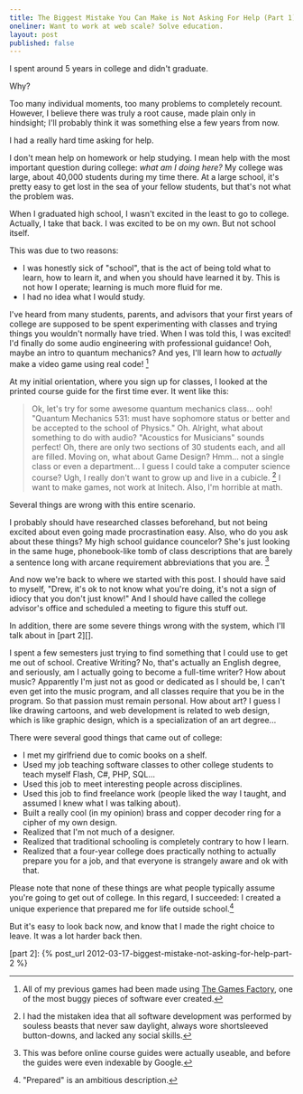 ```yaml
---
title: The Biggest Mistake You Can Make is Not Asking For Help (Part 1)
oneliner: Want to work at web scale? Solve education.
layout: post
published: false
---
```


I spent around 5 years in college and didn't graduate.

Why?

Too many individual moments, too many problems to completely recount. However, I believe there was truly a root cause, made plain only in hindsight; I'll probably think it was something else a few years from now.

I had a really hard time asking for help. 

I don't mean help on homework or help studying. I mean help with the most important question during college: _what am I doing here?_ My college was large, about 40,000 students during my time there. At a large school, it's pretty easy to get lost in the sea of your fellow students, but that's not what the problem was.

When I graduated high school, I wasn't excited in the least to go to college. Actually, I take that back. I was excited to be on my own. But not school itself.

This was due to two reasons:

- I was honestly sick of "school", that is the act of being told what to learn, how to learn it, and when you should have learned it by. This is not how I operate; learning is much more fluid for me.
- I had no idea what I would study. 

I've heard from many students, parents, and advisors that your first years of college are supposed to be spent experimenting with classes and trying things you wouldn't normally have tried. When I was told this, I was excited! I'd finally do some audio engineering with professional guidance! Ooh, maybe an intro to quantum mechanics? And yes, I'll learn how to _actually_ make a video game using real code! [^1]

At my initial orientation, where you sign up for classes, I looked at the printed course guide for the first time ever. It went like this:

> Ok, let's try for some awesome quantum mechanics class... ooh! "Quantum Mechanics 531: must have sophomore status or better and be accepted to the school of Physics." Oh. Alright, what about something to do with audio? "Acoustics for Musicians" sounds perfect! Oh, there are only two sections of 30 students each, and all are filled. Moving on, what about Game Design? Hmm... not a single class or even a department... I guess I could take a computer science course? Ugh, I really don't want to grow up and live in a cubicle. [^2] I want to make games, not work at Initech. Also, I'm horrible at math.

Several things are wrong with this entire scenario.

I probably should have researched classes beforehand, but not being excited about even going made procrastination easy. Also, who do you ask about these things? My high school guidance councelor? She's just looking in the same huge, phonebook-like tomb of class descriptions that are barely a sentence long with arcane requirement abbreviations that you are. [^3]

And now we're back to where we started with this post. I should have said to myself, "Drew, it's ok to not know what you're doing, it's not a sign of idiocy that you don't just know!" And I should have called the college advisor's office and scheduled a meeting to figure this stuff out.

In addition, there are some severe things wrong with the system, which I'll talk about in [part 2][].

I spent a few semesters just trying to find something that I could use to get me out of school. Creative Writing? No, that's actually an English degree, and seriously, am I actually going to become a full-time writer? How about music? Apparently I'm just not as good or dedicated as I should be, I can't even get into the music program, and all classes require that you be in the program. So that passion must remain personal. How about art? I guess I like drawing cartoons, and web development is related to web design, which is like graphic design, which is a specialization of an art degree...  

There were several good things that came out of college:

* I met my girlfriend due to comic books on a shelf.
* Used my job teaching software classes to other college students to teach myself Flash, C#, PHP, SQL...
* Used this job to meet interesting people across disciplines.
* Used this job to find freelance work (people liked the way I taught, and assumed I knew what I was talking about).
* Built a really cool (in my opinion) brass and copper decoder ring for a cipher of my own design.
* Realized that I'm not much of a designer.
* Realized that traditional schooling is completely contrary to how I learn.
* Realized that a four-year college does practically nothing to actually prepare you for a job, and that everyone is strangely aware and ok with that.

Please note that none of these things are what people typically assume you're going to get out of college. In this regard, I succeeded: I created a unique experience that prepared me for life outside school.[^4]

But it's easy to look back now, and know that I made the right choice to leave. It was a lot harder back then.


[^1]: All of my previous games had been made using [The Games Factory](https://en.wikipedia.org/wiki/Klik), one of the most buggy pieces of software ever created.

[^2]: I had the mistaken idea that all software development was performed by souless beasts that never saw daylight, always wore shortsleeved button-downs, and lacked any social skills.

[^3]: This was before online course guides were actually useable, and before the guides were even indexable by Google.

[^4]: "Prepared" is an ambitious description.

[part 2]: {% post_url 2012-03-17-biggest-mistake-not-asking-for-help-part-2 %}
